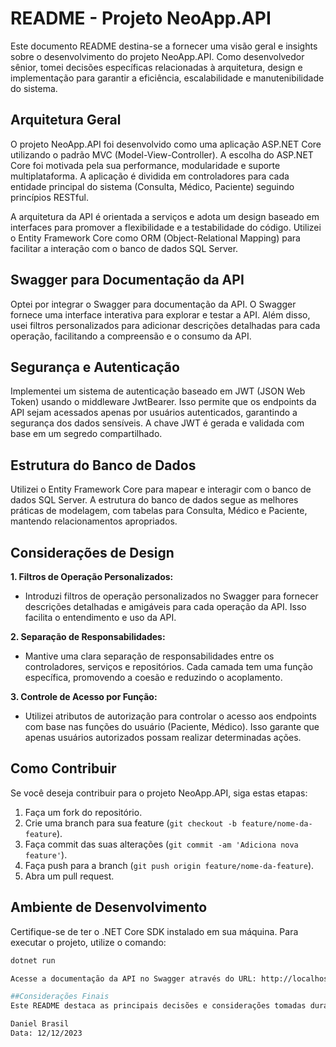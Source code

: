 # README - Projeto NeoApp.API

Este documento README destina-se a fornecer uma visão geral e insights sobre o desenvolvimento do projeto NeoApp.API. Como desenvolvedor sênior, tomei decisões específicas relacionadas à arquitetura, design e implementação para garantir a eficiência, escalabilidade e manutenibilidade do sistema.

## Arquitetura Geral

O projeto NeoApp.API foi desenvolvido como uma aplicação ASP.NET Core utilizando o padrão MVC (Model-View-Controller). A escolha do ASP.NET Core foi motivada pela sua performance, modularidade e suporte multiplataforma. A aplicação é dividida em controladores para cada entidade principal do sistema (Consulta, Médico, Paciente) seguindo princípios RESTful.

A arquitetura da API é orientada a serviços e adota um design baseado em interfaces para promover a flexibilidade e a testabilidade do código. Utilizei o Entity Framework Core como ORM (Object-Relational Mapping) para facilitar a interação com o banco de dados SQL Server.

## Swagger para Documentação da API

Optei por integrar o Swagger para documentação da API. O Swagger fornece uma interface interativa para explorar e testar a API. Além disso, usei filtros personalizados para adicionar descrições detalhadas para cada operação, facilitando a compreensão e o consumo da API.

## Segurança e Autenticação

Implementei um sistema de autenticação baseado em JWT (JSON Web Token) usando o middleware JwtBearer. Isso permite que os endpoints da API sejam acessados apenas por usuários autenticados, garantindo a segurança dos dados sensíveis. A chave JWT é gerada e validada com base em um segredo compartilhado.

## Estrutura do Banco de Dados

Utilizei o Entity Framework Core para mapear e interagir com o banco de dados SQL Server. A estrutura do banco de dados segue as melhores práticas de modelagem, com tabelas para Consulta, Médico e Paciente, mantendo relacionamentos apropriados.

## Considerações de Design

**1. Filtros de Operação Personalizados:**
   - Introduzi filtros de operação personalizados no Swagger para fornecer descrições detalhadas e amigáveis para cada operação da API. Isso facilita o entendimento e uso da API.

**2. Separação de Responsabilidades:**
   - Mantive uma clara separação de responsabilidades entre os controladores, serviços e repositórios. Cada camada tem uma função específica, promovendo a coesão e reduzindo o acoplamento.

**3. Controle de Acesso por Função:**
   - Utilizei atributos de autorização para controlar o acesso aos endpoints com base nas funções do usuário (Paciente, Médico). Isso garante que apenas usuários autorizados possam realizar determinadas ações.

## Como Contribuir

Se você deseja contribuir para o projeto NeoApp.API, siga estas etapas:

1. Faça um fork do repositório.
2. Crie uma branch para sua feature (`git checkout -b feature/nome-da-feature`).
3. Faça commit das suas alterações (`git commit -am 'Adiciona nova feature'`).
4. Faça push para a branch (`git push origin feature/nome-da-feature`).
5. Abra um pull request.

## Ambiente de Desenvolvimento

Certifique-se de ter o .NET Core SDK instalado em sua máquina. Para executar o projeto, utilize o comando:

```bash
dotnet run

Acesse a documentação da API no Swagger através do URL: http://localhost:5000/swagger.

##Considerações Finais
Este README destaca as principais decisões e considerações tomadas durante o desenvolvimento do projeto NeoApp.API. Essas escolhas foram feitas com base nas melhores práticas, visando criar uma aplicação robusta, escalável e de fácil manutenção. Obrigado por contribuir e usar este projeto!

Daniel Brasil
Data: 12/12/2023
